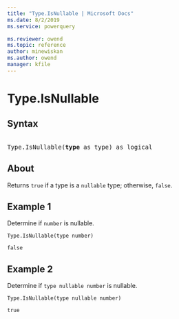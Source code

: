```yaml
---
title: "Type.IsNullable | Microsoft Docs"
ms.date: 8/2/2019
ms.service: powerquery

ms.reviewer: owend
ms.topic: reference
author: minewiskan
ms.author: owend
manager: kfile
---
```

# Type.IsNullable

## Syntax

<pre>  
Type.IsNullable(<b>type</b> as type) as logical
</pre>
  
## About  
Returns `true` if a type is a `nullable` type; otherwise, `false`.

## Example 1
Determine if `number` is nullable.

```powerquery-m
Type.IsNullable(type number)
```

`false`

## Example 2
Determine if `type nullable number` is nullable.

```powerquery-m
Type.IsNullable(type nullable number)
```

`true`
